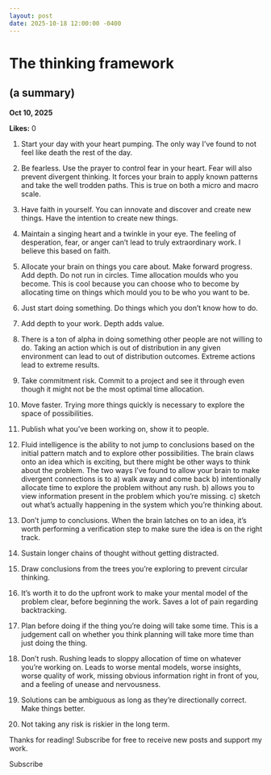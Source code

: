 ```yaml
---
layout: post
date: 2025-10-18 12:00:00 -0400
---
```


# The thinking framework

## (a summary)

**Oct 10, 2025**

**Likes:** 0

  1. Start your day with your heart pumping. The only way I’ve found to not feel like death the rest of the day.

  2. Be fearless. Use the prayer to control fear in your heart. Fear will also prevent divergent thinking. It forces your brain to apply known patterns and take the well trodden paths. This is true on both a micro and macro scale.

  3. Have faith in yourself. You can innovate and discover and create new things. Have the intention to create new things.

  4. Maintain a singing heart and a twinkle in your eye. The feeling of desperation, fear, or anger can’t lead to truly extraordinary work. I believe this based on faith.

  5. Allocate your brain on things you care about. Make forward progress. Add depth. Do not run in circles. Time allocation moulds who you become. This is cool because you can choose who to become by allocating time on things which mould you to be who you want to be.

  6. Just start doing something. Do things which you don’t know how to do.

  7. Add depth to your work. Depth adds value.

  8. There is a ton of alpha in doing something other people are not willing to do. Taking an action which is out of distribution in any given environment can lead to out of distribution outcomes. Extreme actions lead to extreme results.

  9. Take commitment risk. Commit to a project and see it through even though it might not be the most optimal time allocation.

  10. Move faster. Trying more things quickly is necessary to explore the space of possibilities.

  11. Publish what you’ve been working on, show it to people.

  12. Fluid intelligence is the ability to not jump to conclusions based on the initial pattern match and to explore other possibilities. The brain claws onto an idea which is exciting, but there might be other ways to think about the problem. The two ways I’ve found to allow your brain to make divergent connections is to a) walk away and come back b) intentionally allocate time to explore the problem without any rush. b) allows you to view information present in the problem which you’re missing. c) sketch out what’s actually happening in the system which you’re thinking about.

  13. Don’t jump to conclusions. When the brain latches on to an idea, it’s worth performing a verification step to make sure the idea is on the right track.

  14. Sustain longer chains of thought without getting distracted.

  15. Draw conclusions from the trees you’re exploring to prevent circular thinking.

  16. It’s worth it to do the upfront work to make your mental model of the problem clear, before beginning the work. Saves a lot of pain regarding backtracking.

  17. Plan before doing if the thing you’re doing will take some time. This is a judgement call on whether you think planning will take more time than just doing the thing.

  18. Don’t rush. Rushing leads to sloppy allocation of time on whatever you’re working on. Leads to worse mental models, worse insights, worse quality of work, missing obvious information right in front of you, and a feeling of unease and nervousness.

  19. Solutions can be ambiguous as long as they’re directionally correct. Make things better.

  20. Not taking any risk is riskier in the long term.




Thanks for reading! Subscribe for free to receive new posts and support my work.

Subscribe
